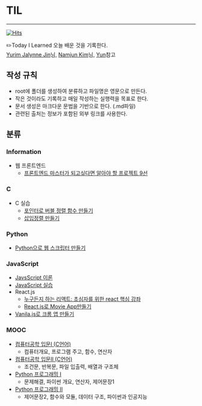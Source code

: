 # TIL
***
[![Hits](https://hits.seeyoufarm.com/api/count/incr/badge.svg?url=https://github.com/jdaun/TIL)](https://hits.seeyoufarm.com/)


:pencil2:Today I Learned 오늘 배운 것을 기록한다.  
[Yurim Jalynne Jin](https://github.com/milooy)님, [Namjun Kim](https://github.com/namjunemy)님, [Yun](https://github.com/cheese10yun)참고  



## 작성 규칙
* root에 폴더를 생성하여 분류하고 파일명은 영문으로 만든다.
* 작은 것이라도 기록하고 매일 작성하는 실행력을 목표로 한다.
* 문서 생성은 마크다운 문법을 기반으로 한다. (.md파일)
* 관련된 출처는 정보가 포함된 외부 링크를 사용한다.



## 분류
### Information
* 웹 프론트엔드 
  * [프론트엔드 마스터가 되고싶다면 알아야 할 프로젝트 9선](https://github.com/jdaun/TIL/blob/master/Information/Web-front-end/9projectsforMaster.md)

### C
* C 실습
  * [포인터로 버블 정렬 함수 만들기](https://github.com/jdaun/TIL/blob/master/C/c_ex/bubblesort.md)
  * [삽입정렬 만들기](https://github.com/jdaun/TIL/blob/master/C/c_ex/insertsort.md)
### Python
* [Python으로 웹 스크립터 만들기](https://github.com/dovvn/TIL/blob/master/Python/Python_Scraper.md)
### JavaScript
* [JavsScript 이론](https://github.com/jdaun/TIL/blob/master/JavaScript/concept.md)
* [JavaScript 실습](https://github.com/jdaun/TIL/blob/master/JavaScript/jsExample.md)
* React.js
  * [누구든지 하는 리액트: 초심자를 위한 react 핵심 강좌](https://github.com/dovvn/TIL/tree/master/React.js)
  * [React.js로 Movie App만들기](https://github.com/dovvn/TIL/blob/master/React.js/first-webservice.md)
* [Vanila.js로 크롬 앱 만들기](https://github.com/dovvn/TIL/blob/master/JavaScript/Vanila.md)
### MOOC
* [컴퓨터공학 입문I (C언어)](https://github.com/jdaun/TIL/blob/master/MOOC/CS_part1.md)
  * 컴퓨터개요, 프로그램 주고, 함수, 연산자
* [컴퓨터공학 입문II (C언어)](https://github.com/jdaun/TIL/blob/master/MOOC/CS_part2.md)
  * 조건문, 반복문, 파일 입출력, 배열과 구조체
* [Python 프로그래밍 I](https://github.com/jdaun/TIL/blob/master/MOOC/Python_part1.md)
  * 문제해결, 파이썬 개요, 연산자, 제어문장1
* [Python 프로그래밍 II](https://github.com/jdaun/TIL/blob/master/MOOC/Python_part2.md)
  * 제어문장2, 함수와 모듈, 데이터 구조, 파이썬과 인공지능
